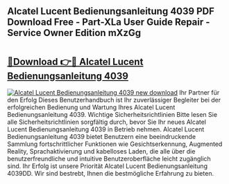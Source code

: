 ## Alcatel Lucent Bedienungsanleitung 4039 PDF Download Free - Part-XLa User Guide Repair - Service Owner Edition mXzGg

# <h2><a href="http://df23k08.blite.top/?on=Alcatel+Lucent+Bedienungsanleitung+4039">🔗Download 👉🔴 Alcatel Lucent Bedienungsanleitung 4039</a></h2>

[![Alcatel Lucent Bedienungsanleitung 4039 new download](https://i.imgur.com/lujVjoI.png)](http://df23k08.blite.top/?on=Alcatel+Lucent+Bedienungsanleitung+4039)
Ihr Partner für den Erfolg Dieses Benutzerhandbuch ist Ihr zuverlässiger Begleiter bei der erfolgreichen Bedienung und Wartung Ihres Alcatel Lucent Bedienungsanleitung 4039. Wichtige Sicherheitsrichtlinien Bitte lesen Sie alle Sicherheitsrichtlinien sorgfältig durch, bevor Sie Ihr neues Alcatel Lucent Bedienungsanleitung 4039 in Betrieb nehmen. Alcatel Lucent Bedienungsanleitung 4039 bietet Benutzern eine beeindruckende Sammlung fortschrittlicher Funktionen wie Gesichtserkennung, Augmented Reality, Sprachaktivierung und kabelloses Laden, die alle über die benutzerfreundliche und intuitive Benutzeroberfläche leicht zugänglich sind. Ihr Erfolg ist unsere Priorität Alcatel Lucent Bedienungsanleitung 4039DD. Wir sind bestrebt, Ihnen die bestmögliche Erfahrung zu bieten.

